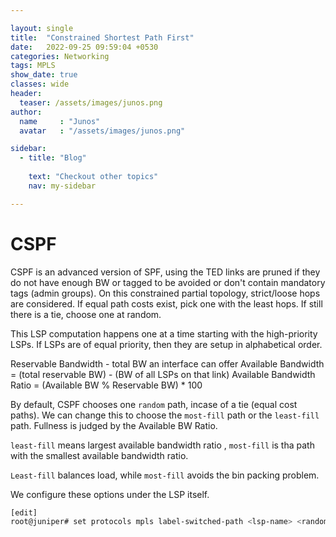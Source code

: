 ```yaml
---

layout: single
title:  "Constrained Shortest Path First"
date:   2022-09-25 09:59:04 +0530
categories: Networking
tags: MPLS
show_date: true
classes: wide
header:
  teaser: /assets/images/junos.png
author:
  name     : "Junos"
  avatar   : "/assets/images/junos.png"

sidebar:
  - title: "Blog"
   
    text: "Checkout other topics"
    nav: my-sidebar

---
```


# CSPF
CSPF is an advanced version of SPF, using the TED links are pruned if they do not have enough BW or tagged to be avoided or don't contain mandatory tags (admin groups). On this constrained partial topology, strict/loose hops are considered. If equal path costs exist, pick one with the least hops. If still there is a tie, choose one at random.

This LSP computation happens one at a time starting with the high-priority LSPs. If LSPs are of equal priority, then they are setup in alphabetical order.

Reservable Bandwidth - total BW an interface can offer
Available Bandwidth = (total reservable BW) - (BW of all LSPs on that link)
Available Bandwidth Ratio = (Available BW % Reservable BW) * 100

By default, CSPF chooses one `random` path, incase of a tie (equal cost paths).
We can change this to choose the `most-fill` path or the `least-fill` path.
Fullness is judged by the Available BW Ratio.



`least-fill` means largest available bandwidth ratio , `most-fill` is tha path with the smallest available bandwidth ratio.

`Least-fill` balances load, while `most-fill` avoids the bin packing problem.

We configure these options under the LSP itself.

```sh
[edit]
root@juniper# set protocols mpls label-switched-path <lsp-name> <random|least-fill|most-fill>
```